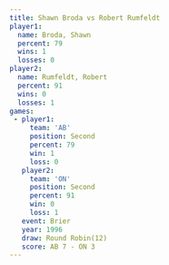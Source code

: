 ```yaml
---
title: Shawn Broda vs Robert Rumfeldt
player1:                
  name: Broda, Shawn    
  percent: 79           
  wins: 1               
  losses: 0             
player2:                
  name: Rumfeldt, Robert
  percent: 91           
  wins: 0               
  losses: 1             
games:
 - player1:          
     team: 'AB'      
     position: Second
     percent: 79     
     win: 1          
     loss: 0         
   player2:          
     team: 'ON'      
     position: Second
     percent: 91     
     win: 0          
     loss: 1         
   event: Brier         
   year: 1996           
   draw: Round Robin(12)
   score: AB 7 - ON 3   
---
```

